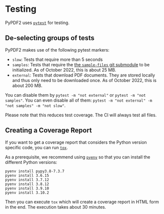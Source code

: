 # Testing

PyPDF2 uses [`pytest`](https://docs.pytest.org/en/7.1.x/) for testing.

## De-selecting groups of tests

PyPDF2 makes use of the following pytest markers:

* `slow`: Tests that require more than 5 seconds
* `samples`: Tests that require the [the `sample-files` git submodule](https://github.com/py-pdf/sample-files) to be initialized. As of October 2022, this is about 25 MB.
* `external`: Tests that download PDF documents. They are stored locally and thus only need to be downloaded once. As of October 2022, this is about 200 MB.

You can disable them by `pytest -m "not external"` or `pytest -m "not samples"`.
You can even disable all of them: `pytest -m "not external" -m "not samples" -m "not slow"`.

Please note that this reduces test coverage. The CI will always test all files.

## Creating a Coverage Report

If you want to get a coverage report that considers the Python version specific
code, you can run [`tox`](https://tox.wiki/en/latest/).

As a prerequisite, we recommend using [`pyenv`](https://github.com/pyenv/pyenv)
so that you can install the different Python versions:

```
pyenv install pypy3.8-7.3.7
pyenv install 3.6.15
pyenv install 3.7.12
pyenv install 3.8.12
pyenv install 3.9.10
pyenv install 3.10.2
```

Then you can execute `tox` which will create a coverage report in HTML form
in the end. The execution takes about 30 minutes.

